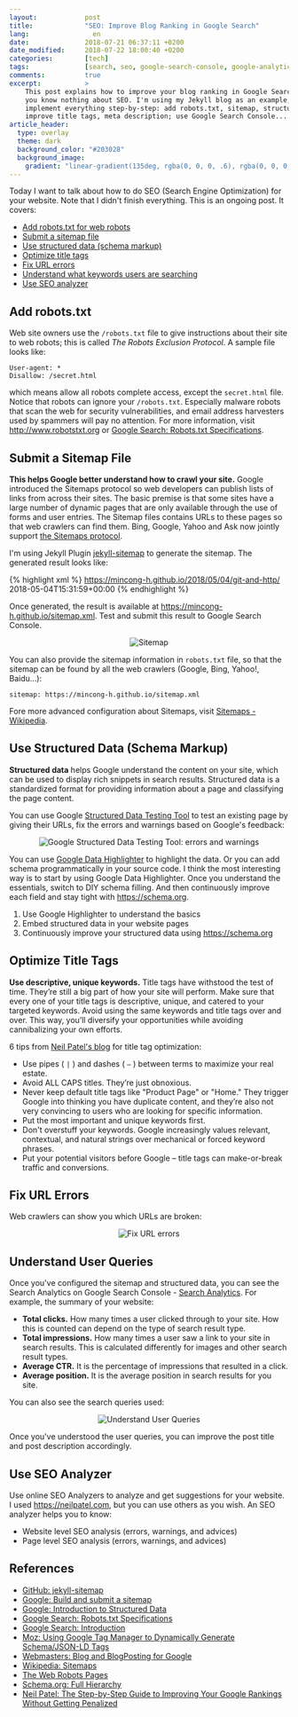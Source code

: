 ```yaml
---
layout:            post
title:             "SEO: Improve Blog Ranking in Google Search"
lang:                en
date:              2018-07-21 06:37:11 +0200
date_modified:     2018-07-22 18:00:40 +0200
categories:        [tech]
tags:              [search, seo, google-search-console, google-analytics]
comments:          true
excerpt:           >
    This post explains how to improve your blog ranking in Google Search when
    you know nothing about SEO. I'm using my Jekyll blog as an example, to
    implement everything step-by-step: add robots.txt, sitemap, structured data;
    improve title tags, meta description; use Google Search Console...
article_header:
  type: overlay
  theme: dark
  background_color: "#203028"
  background_image:
    gradient: "linear-gradient(135deg, rgba(0, 0, 0, .6), rgba(0, 0, 0, .4))"
---
```


Today I want to talk about how to do SEO (Search Engine Optimization) for your
website. Note that I didn't finish everything. This is an ongoing post.
It covers:

- [Add robots.txt for web robots](#add-robotstxt)
- [Submit a sitemap file](#submit-a-sitemap-file)
- [Use structured data (schema markup)](#use-structured-data-schema-markup)
- [Optimize title tags](#optimize-title-tags)
- [Fix URL errors](#fix-url-errors)
- [Understand what keywords users are searching](#understand-user-queries)
- [Use SEO analyzer](#use-seo-analyzer)

## Add robots.txt

Web site owners use the `/robots.txt` file to give instructions about their
site to web robots; this is called _The Robots Exclusion Protocol_. A sample
file looks like:

    User-agent: *
    Disallow: /secret.html

which means allow all robots complete access, except the `secret.html` file.
Notice that robots can ignore your `/robots.txt`. Especially malware robots
that scan the web for security vulnerabilities, and email address harvesters
used by spammers will pay no attention. For more information, visit
<http://www.robotstxt.org> or [Google Search: Robots.txt Specifications][5].

## Submit a Sitemap File

**This helps Google better understand how to crawl your site.**
Google introduced the Sitemaps protocol so web developers can publish lists of
links from across their sites. The basic premise is that some sites have a
large number of dynamic pages that are only available through the use of forms
and user entries. The Sitemap files contains URLs to these pages so that web
crawlers can find them. Bing, Google, Yahoo and Ask now jointly support [the
Sitemaps protocol][3].

I'm using Jekyll Plugin [jekyll-sitemap][2] to generate the sitemap. The
generated result looks like:

{% highlight xml %}
<urlset xmlns:xsi="http://www.w3.org/2001/XMLSchema-instance" xmlns="http://www.sitemaps.org/schemas/sitemap/0.9" xsi:schemaLocation="http://www.sitemaps.org/schemas/sitemap/0.9 http://www.sitemaps.org/schemas/sitemap/0.9/sitemap.xsd">
  <url>
    <loc>https://mincong-h.github.io/2018/05/04/git-and-http/</loc>
    <lastmod>2018-05-04T15:31:59+00:00</lastmod>
  </url>
</urlset>
{% endhighlight %}

Once generated, the result is available at
<https://mincong-h.github.io/sitemap.xml>.
Test and submit this result to Google Search Console.

<p align="center">
  <img src="/assets/20180721-sitemap.png"
       alt="Sitemap">
</p>

You can also provide the sitemap information in `robots.txt` file, so that the
sitemap can be found by all the web crawlers (Google, Bing, Yahoo!, Baidu...):

    sitemap: https://mincong-h.github.io/sitemap.xml

Fore more advanced configuration about Sitemaps, visit [Sitemaps -
Wikipedia][3].

## Use Structured Data (Schema Markup)

**Structured data** helps Google understand the content on your site, which can
be used to display rich snippets in search results. Structured data is a
standardized format for providing information about a page and classifying the
page content.

You can use Google [Structured Data Testing Tool][sd-testing] to test an
existing page by giving their URLs, fix the errors and warnings based on
Google's feedback:

<p align="center">
  <img src="/assets/20180721-schema-BlogPosting-before.png"
       alt="Google Structured Data Testing Tool: errors and warnings">
</p>

You can use [Google Data Highlighter][6] to highlight the data. Or you can add
schema programmatically in your source code. I think the most interesting way is
to start by using Google Data Highlighter. Once you understand the essentials,
switch to DIY schema filling. And then continuously improve each field and stay
tight with <https://schema.org>.

1. Use Google Highlighter to understand the basics
2. Embed structured data in your website pages
3. Continuously improve your structured data using <https://schema.org>

## Optimize Title Tags

**Use descriptive, unique keywords.**
Title tags have withstood the test of time. They’re still a big part of how your
site will perform. Make sure that every one of your title tags is descriptive,
unique, and catered to your targeted keywords. Avoid using the same keywords and
title tags over and over. This way, you’ll diversify your opportunities while
avoiding cannibalizing your own efforts.

6 tips from [Neil Patel's blog][10] for title tag optimization:

- Use pipes ( `|` ) and dashes ( `–` ) between terms to maximize your real
  estate.
- Avoid ALL CAPS titles. They’re just obnoxious.
- Never keep default title tags like "Product Page" or "Home." They trigger
  Google into thinking you have duplicate content, and they’re also not very
  convincing to users who are looking for specific information.
- Put the most important and unique keywords first.
- Don't overstuff your keywords. Google increasingly values relevant,
  contextual, and natural strings over mechanical or forced keyword phrases.
- Put your potential visitors before Google – title tags can make-or-break
  traffic and conversions.

## Fix URL Errors

Web crawlers can show you which URLs are broken:

<p align="center">
  <img src="/assets/20180721-url-errors.png"
       alt="Fix URL errors">
</p>

## Understand User Queries

Once you've configured the sitemap and structured data, you can see the Search
Analytics on Google Search Console - [Search Analytics][sa]. For example, the
summary of your website:

- **Total clicks.** How many times a user clicked through to your site. How
  this is counted can depend on the type of search result type.
- **Total impressions.** How many times a user saw a link to your site in search
  results. This is calculated differently for images and other search result
  types.
- **Average CTR.** It is the percentage of impressions that resulted in a click.
- **Average position.** It is the average position in search results for you
  site.

You can also see the search queries used:

<p align="center">
  <img src="/assets/20180722-search-analytics.png"
       alt="Understand User Queries">
</p>

Once you've understood the user queries, you can improve the post title and post
description accordingly.

## Use SEO Analyzer

Use online SEO Analyzers to analyze and get suggestions for your website. I used
<https://neilpatel.com>, but you can use others as you wish. An SEO
analyzer helps you to know:

- Website level SEO analysis (errors, warnings, and advices)
- Page level SEO analysis (errors, warnings, and advices)

## References

- [GitHub: jekyll-sitemap][2]
- [Google: Build and submit a sitemap][1]
- [Google: Introduction to Structured Data][6]
- [Google Search: Robots.txt Specifications][5]
- [Google Search: Introduction][7]
- [Moz: Using Google Tag Manager to Dynamically Generate Schema/JSON-LD Tags][9]
- [Webmasters: Blog and BlogPosting for Google][8]
- [Wikipedia: Sitemaps][3]
- [The Web Robots Pages][4]
- [Schema.org: Full Hierarchy](https://schema.org/docs/full.html)
- [Neil Patel: The Step-by-Step Guide to Improving Your Google Rankings Without
  Getting Penalized][10]

[1]: https://support.google.com/webmasters/answer/183668?hl=en
[2]: https://github.com/jekyll/jekyll-sitemap
[3]: https://en.wikipedia.org/wiki/Sitemaps
[4]: http://www.robotstxt.org/
[5]: https://developers.google.com/search/reference/robots_txt
[6]: https://www.google.com/webmasters/tools/data-highlighter
[7]: https://developers.google.com/search/docs/guides/
[8]: https://webmasters.stackexchange.com/questions/106351/blog-and-blogposting-for-google
[9]: https://moz.com/blog/using-google-tag-manager-to-dynamically-generate-schema-org-json-ld-tags
[10]: https://neilpatel.com/blog/improve-google-rankings-without-getting-penalized/
[BlogPosting]: https://schema.org/BlogPosting
[sd-testing]: https://search.google.com/structured-data/testing-tool/
[gs]: https://schema.org/docs/gs.html
[sa]: https://www.google.com/webmasters/tools/search-analytics
